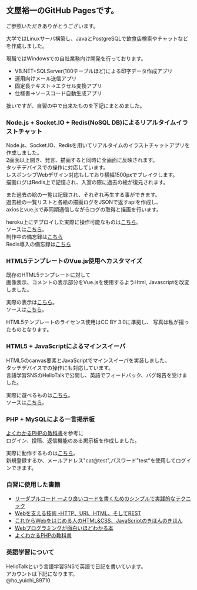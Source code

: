 ## 文屋裕一のGitHub Pagesです。

ご参照いただきありがとうございます。  
  
大学ではLinuxサーバ構築し、JavaとPostgreSQLで飲食店検索やチャットなどを作成しました。  

現職ではWindowsでの自社業務向け開発を行っております。   
- VB.NET+SQLServer(100テーブルほど)による印字データ作成アプリ
- 運用向けメール送信アプリ
- 固定長テキスト->エクセル変換アプリ
- 仕様書->ソースコード自動生成アプリ

拙いですが、自習の中で出来たものを下記にまとめました。

### Node.js + Socket.IO + Redis(NoSQL DB)によるリアルタイムイラストチャット

Node.js、Socket.IO、Redisを用いてリアルタイムのイラストチャットアプリを作成しました。  
2画面以上開き、発言、描画すると同時に全画面に反映されます。  
タッチデバイスでの操作に対応しています。  
レスポンシブWebデザイン対応もしており横幅1500pxでブレイクします。  
描画ログはRedis上で記憶され、入室の際に過去の絵が復元されます。  
  
また過去の絵の一覧は記録され、それぞれ再生する事ができます。  
過去絵の一覧リストと各絵の描画ログをJSONで返すapiを作成し、  
axiosとvue.jsで非同期通信しながらログの取得と描画を行います。  

heroku上にデプロイした実際に操作可能なものは[こちら](https://mgn-echat.herokuapp.com/)。  
ソースは[こちら](https://github.com/mgningithub/eChat)。  
制作中の備忘録は[こちら](https://github.com/mgningithub/eChat/blob/master/memo.md)  
Redis導入の備忘録は[こちら](https://github.com/mgningithub/test-redis/blob/master/memo.md)

### HTML5テンプレートのVue.js使用へカスタマイズ

既存のHTML5テンプレートに対して  
画像表示、コメントの表示部分をVue.jsを使用するようHtml, Javascriptを改変しました。

実際の表示は[こちら](https://mgningithub.github.io/photos/)。  
ソースは[こちら](https://github.com/mgningithub/photos)。 

HTML5テンプレートのライセンス使用はCC BY 3.0に準拠し、
写真は私が撮ったものとなります。

### HTML5 + JavaScriptによるマインスイーパ

HTML5のcanvas要素とJavaScriptでマインスイーパを実装しました。  
タッチデバイスでの操作にも対応しています。  
言語学習SNSのHelloTalkで公開し、英語でフィードバック、バグ報告を受けました。

実際に遊べるものは[こちら](https://mgningithub.github.io/js-mineSweeper/)。  
ソースは[こちら](https://github.com/mgningithub/js-mineSweeper)。 

### PHP + MySQLによる一言掲示板

[よくわかるPHPの教科書](https://www.amazon.co.jp/dp/4839964688/)を参考に  
ログイン、投稿、返信機能のある掲示板を作成しました。  

実際に動作するものは[こちら](http://mgoon.php.xdomain.jp/twitter-like/login.php)。  
新規登録するか、メールアドレス"cat@test",パスワード"test"を使用してログインできます。  

### 自習に使用した書籍

- [リーダブルコード ―より良いコードを書くためのシンプルで実践的なテクニック ](https://www.amazon.co.jp/dp/4873115655/)
- [Webを支える技術 -HTTP、URI、HTML、そしてREST](https://www.amazon.co.jp/dp/4774142042/)
- [これからWebをはじめる人のHTML&CSS、JavaScriptのきほんのきほん](https://www.amazon.co.jp/dp/4839959714/)
- [Webプログラミングが面白いほどわかる本](https://www.amazon.co.jp/dp/4046023023/)
- [よくわかるPHPの教科書](https://www.amazon.co.jp/dp/4839964688/)

### 英語学習について
HelloTalkという言語学習SNSで英語で日記を書いています。  
アカウントは下記になります。  
@ho_yuichi_89710
